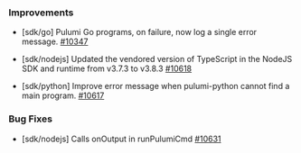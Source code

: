 ### Improvements

- [sdk/go] Pulumi Go programs, on failure, now log a single error message.
  [#10347](https://github.com/pulumi/pulumi/pull/10347)

- [sdk/nodejs] Updated the vendored version of TypeScript in the NodeJS SDK and runtime from v3.7.3 to v3.8.3
  [#10618](https://github.com/pulumi/pulumi/pull/10618)

- [sdk/python] Improve error message when pulumi-python cannot find a main program.
  [#10617](https://github.com/pulumi/pulumi/pull/10617)

### Bug Fixes

- [sdk/nodejs] Calls onOutput in runPulumiCmd
  [#10631](https://github.com/pulumi/pulumi/pull/10631)
